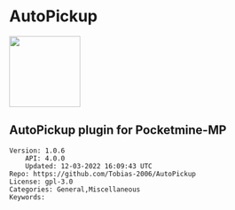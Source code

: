 # AutoPickup
<img src="https://raw.githubusercontent.com/Tobias-2006/AutoPickup/1e36459cba72fa080a56a126ea0d59a3053f142d/icon.png" width="128" height="128" />

## AutoPickup plugin for Pocketmine-MP
```properties
Version: 1.0.6
    API: 4.0.0
    Updated: 12-03-2022 16:09:43 UTC
Repo: https://github.com/Tobias-2006/AutoPickup
License: gpl-3.0
Categories: General,Miscellaneous
Keywords: 
```